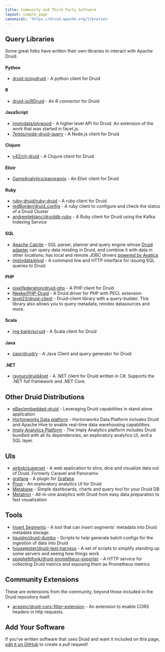 ```yaml
---
title: Community and Third Party Software
layout: simple_page
canonical: 'https://druid.apache.org/libraries'
---
```


Query Libraries
---------------

Some great folks have written their own libraries to interact with Apache Druid.

#### Python

* [druid-io/pydruid](https://github.com/druid-io/pydruid) - A python client for Druid

#### R

* [druid-io/RDruid](https://github.com/druid-io/RDruid) - An R connector for Druid

#### JavaScript

* [implydata/plywood](https://github.com/implydata/plywood) - A higher level API for Druid. An extension of the work that was started in facet.js.
* [7eggs/node-druid-query](https://github.com/7eggs/node-druid-query) - A Node.js client for Druid

#### Clojure

* [y42/clj-druid](https://github.com/y42/clj-druid) - A Clojure client for Druid

#### Elixir

* [GameAnalytics/panoramix](https://github.com/GameAnalytics/panoramix) - An Elixir client for Druid

#### Ruby

* [ruby-druid/ruby-druid](https://github.com/ruby-druid/ruby-druid) - A ruby client for Druid
* [redBorder/druid_config](https://github.com/redBorder/druid_config) - A ruby client to configure and check the status of a Druid Cluster
* [andremleblanc/druiddb-ruby](https://github.com/andremleblanc/druiddb-ruby) - A Ruby client for Druid using the Kafka Indexing Service

#### SQL

* [Apache Calcite](http://calcite.apache.org/) - SQL parser, planner and query engine whose [Druid adapter](http://calcite.apache.org/docs/druid_adapter.html) can query data residing in Druid, and combine it with data in other locations; has local and remote JDBC drivers [powered by Avatica](http://calcite.apache.org/avatica/)
* [implydata/plyql](https://github.com/implydata/plyql) - A command line and HTTP interface for issuing SQL queries to Druid

#### PHP

* [pixelfederation/druid-php](https://github.com/pixelfederation/druid-php) - A PHP client for Druid
* [Neeke/PHP-Druid](https://github.com/Neeke/PHP-Druid) - A Druid driver for PHP with PECL extension
* [level23/druid-client](https://github.com/level23/druid-client) - Druid-client library with a query-builder. This library also allows you to query metadata, reindex datasources and more. 

#### Scala

* [ing-bank/scruid](https://github.com/ing-bank/scruid) - A Scala client for Druid

#### Java

* [zapr/druidry](https://github.com/zapr-oss/druidry) - A Java Client and query generator for Druid

#### .NET

* [raygun/druid4net](https://github.com/MindscapeHQ/druid4net) - A .NET client for Druid written in C#. Supports the .NET full framework and .NET Core.

Other Druid Distributions
-------------------------
* [eBay/embedded-druid](https://github.com/eBay/embedded-druid) - Leveraging Druid capabilities in stand alone application
* [Hortonworks Data platform](https://www.cloudera.com/products/hdp.html) - Hortonworks Data Platform includes Druid and Apache Hive to enable real-time data warehousing capabilities.   
* [Imply Analytics Platform](http://imply.io/download) - The Imply Analytics platform includes Druid bundled with all its dependencies, an exploratory analytics UI, and a SQL layer.

UIs
---

* [airbnb/superset](https://github.com/airbnb/superset) - A web application to slice, dice and visualize data out of Druid. Formerly Caravel and Panoramix
* [grafana](https://github.com/Quantiply/grafana-plugins/tree/master/features/druid) - A plugin for [Grafana](http://grafana.org/)
* [Pivot](https://github.com/implydata/pivot) - An exploratory analytics UI for Druid
* [Metabase](https://github.com/metabase/metabase) - Simple dashboards, charts and query tool for your Druid DB
* [Metatron](https://github.com/metatron-app/metatron-discovery) - All-in-one analytics with Druid from easy data preparation to fast visualization

Tools
-----

* [Insert Segments](/docs/latest/operations/insert-segment-to-db.html) - A tool that can insert segments' metadata into Druid metadata storage.
* [liquidm/druid-dumbo](https://github.com/liquidm/druid-dumbo) - Scripts to help generate batch configs for the ingestion of data into Druid
* [housejester/druid-test-harness](https://github.com/housejester/druid-test-harness) - A set of scripts to simplify standing up some servers and seeing how things work
* [spaghettifunk/druid-prometheus-exporter](https://github.com/spaghettifunk/druid-prometheus-exporter) - A HTTP service for collecting Druid metrics and exposing them as Prometheus metrics

Community Extensions
--------------------

These are extensions from the community, beyond those included in the Druid repository itself.

* [acesinc/druid-cors-filter-extension](https://github.com/acesinc/druid-cors-filter-extension) - An extension to enable CORS headers in http requests.

Add Your Software
-----------------

If you've written software that uses Druid and want it included on this page,
[edit it on GitHub](https://github.com/apache/druid-website-src/blob/master/libraries.md) to create a pull request!
